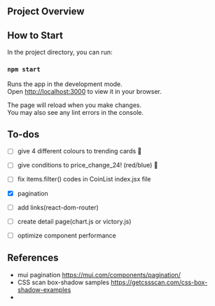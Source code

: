 ## Project Overview
## How to Start

In the project directory, you can run:

### `npm start`

Runs the app in the development mode.\
Open [http://localhost:3000](http://localhost:3000) to view it in your browser.

The page will reload when you make changes.\
You may also see any lint errors in the console.

## To-dos
-[ ] give 4 different colours to trending cards 🎨
-[ ] give conditions to price_change_24! (red/blue) 🎨
-[ ] fix items.filter() codes in CoinList index.jsx file
-[X] pagination
-[ ] add links(react-dom-router)
-[ ] create detail page(chart.js or victory.js)

-[ ] optimize component performance

## References
- mui pagination https://mui.com/components/pagination/
- CSS scan box-shadow samples https://getcssscan.com/css-box-shadow-examples
-